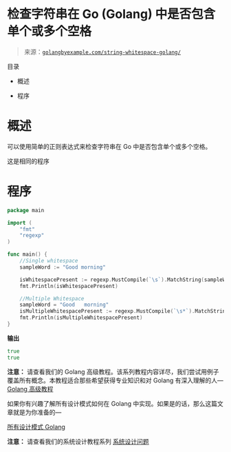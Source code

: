 <!--yml

类别：未分类

日期：2024-10-13 06:52:44

-->

# 检查字符串在 Go (Golang) 中是否包含单个或多个空格

> 来源：[`golangbyexample.com/string-whitespace-golang/`](https://golangbyexample.com/string-whitespace-golang/)

目录

+   概述

+   程序

# **概述**

可以使用简单的正则表达式来检查字符串在 Go 中是否包含单个或多个空格。

这是相同的程序

# **程序**

```go
package main

import (
	"fmt"
	"regexp"
)

func main() {
	//Single whitespace
	sampleWord := "Good morning"

	isWhitespacePresent := regexp.MustCompile(`\s`).MatchString(sampleWord)
	fmt.Println(isWhitespacePresent)

	//Multiple Whitespace
	sampleWord = "Good   morning"
	isMultipleWhitespacePresent := regexp.MustCompile(`\s*`).MatchString(sampleWord)
	fmt.Println(isMultipleWhitespacePresent)
}
```

**输出**

```go
true
true
```

**注意：** 请查看我们的 Golang 高级教程。该系列教程内容详尽，我们尝试用例子覆盖所有概念。本教程适合那些希望获得专业知识和对 Golang 有深入理解的人— [Golang 高级教程](https://golangbyexample.com/golang-comprehensive-tutorial/)

如果你有兴趣了解所有设计模式如何在 Golang 中实现。如果是的话，那么这篇文章就是为你准备的—

[所有设计模式 Golang](https://golangbyexample.com/all-design-patterns-golang/)

**注意：** 请查看我们的系统设计教程系列 [系统设计问题](https://techbyexample.com/system-design-questions/)


